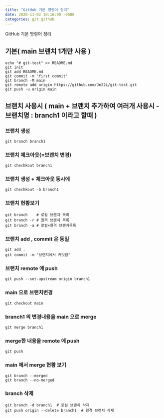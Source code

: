 ```yaml
---
title: "GitHub 기본 명령어 정리"
date: 2020-11-02 10:16:00 -0600
categories: git github
---
```

GitHub 기본 명령어 정리 

## 기본( main 브랜치 1개만 사용 )
```
echo "# git-test" >> README.md
git init
git add README.md
git commit -m "first commit"
git branch -M main 
git remote add origin https://github.com/Jn22L/git-test.git
git push -u origin main
```
## 브랜치 사용시 ( main + 브랜치 추가하여 여러개 사용시 - 브랜치명 : branch1 이라고 할때 )

### 브랜치 생성
```
git branch branch1  
```

### 브랜치 체크아웃(=브랜치 변경) 
```
git chechkout branch1
```

### 브랜치 생성 + 체크아웃 동시에 
```
git chechkout -b branch1
```

### 브랜치 현황보기
```
git branch    # 로컬 브랜치 목록
git branch -r # 원격 브랜치 목록
git branch -a # 로컬+원격 브랜치목록
```

### 브랜치 add , commit 은 동일
```
git add .
git commit -m "브랜치에서 커밋함"
```

### 브랜치 remote 에 push
```
git push --set-upstream origin branch1
```

### main 으로 브랜치변경
```
git checkout main
```

### branch1 의 변경내용을 main 으로 merge
```
git merge branch1
```

### merge한 내용을 remote 에 push
```
git push
```

### main 에서 merge 현황 보기
```
git branch --merged
git branch --no-merged
```

### branch 삭제
```
git branch -d branch1  # 로컬 브랜치 삭제
git push origin --delete branch1  # 원격 브랜치 삭제
```
